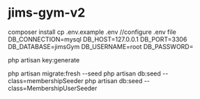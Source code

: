# jims-gym-v2
 
composer install
cp .env.example .env
//configure .env file 
    DB_CONNECTION=mysql
    DB_HOST=127.0.0.1
    DB_PORT=3306
    DB_DATABASE=jimsGym
    DB_USERNAME=root
    DB_PASSWORD=

php artisan key:generate

php artisan migrate:fresh --seed
php artisan db:seed --class=membershipSeeder
php artisan db:seed --class=MembershipUserSeeder

